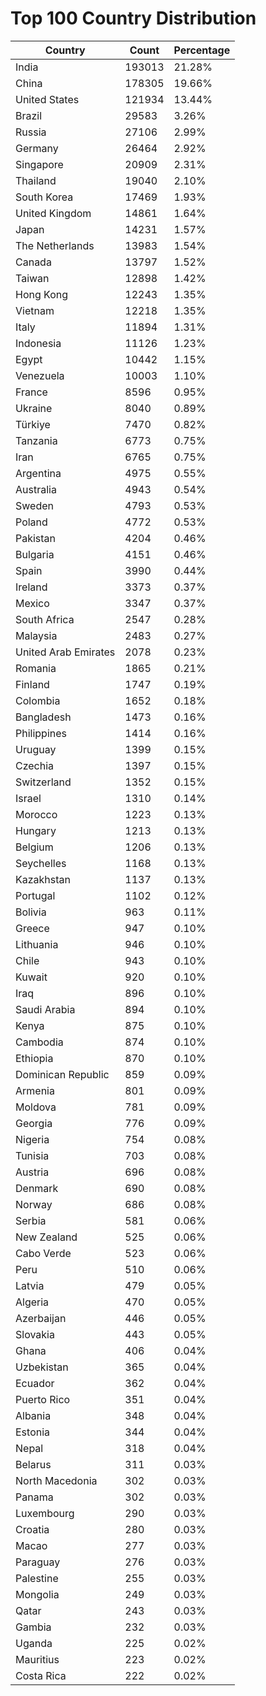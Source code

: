 # Top 100 Country Distribution
| Country | Count | Percentage |
|----|----|----|
| India | 193013 | 21.28% |
| China | 178305 | 19.66% |
| United States | 121934 | 13.44% |
| Brazil | 29583 | 3.26% |
| Russia | 27106 | 2.99% |
| Germany | 26464 | 2.92% |
| Singapore | 20909 | 2.31% |
| Thailand | 19040 | 2.10% |
| South Korea | 17469 | 1.93% |
| United Kingdom | 14861 | 1.64% |
| Japan | 14231 | 1.57% |
| The Netherlands | 13983 | 1.54% |
| Canada | 13797 | 1.52% |
| Taiwan | 12898 | 1.42% |
| Hong Kong | 12243 | 1.35% |
| Vietnam | 12218 | 1.35% |
| Italy | 11894 | 1.31% |
| Indonesia | 11126 | 1.23% |
| Egypt | 10442 | 1.15% |
| Venezuela | 10003 | 1.10% |
| France | 8596 | 0.95% |
| Ukraine | 8040 | 0.89% |
| Türkiye | 7470 | 0.82% |
| Tanzania | 6773 | 0.75% |
| Iran | 6765 | 0.75% |
| Argentina | 4975 | 0.55% |
| Australia | 4943 | 0.54% |
| Sweden | 4793 | 0.53% |
| Poland | 4772 | 0.53% |
| Pakistan | 4204 | 0.46% |
| Bulgaria | 4151 | 0.46% |
| Spain | 3990 | 0.44% |
| Ireland | 3373 | 0.37% |
| Mexico | 3347 | 0.37% |
| South Africa | 2547 | 0.28% |
| Malaysia | 2483 | 0.27% |
| United Arab Emirates | 2078 | 0.23% |
| Romania | 1865 | 0.21% |
| Finland | 1747 | 0.19% |
| Colombia | 1652 | 0.18% |
| Bangladesh | 1473 | 0.16% |
| Philippines | 1414 | 0.16% |
| Uruguay | 1399 | 0.15% |
| Czechia | 1397 | 0.15% |
| Switzerland | 1352 | 0.15% |
| Israel | 1310 | 0.14% |
| Morocco | 1223 | 0.13% |
| Hungary | 1213 | 0.13% |
| Belgium | 1206 | 0.13% |
| Seychelles | 1168 | 0.13% |
| Kazakhstan | 1137 | 0.13% |
| Portugal | 1102 | 0.12% |
| Bolivia | 963 | 0.11% |
| Greece | 947 | 0.10% |
| Lithuania | 946 | 0.10% |
| Chile | 943 | 0.10% |
| Kuwait | 920 | 0.10% |
| Iraq | 896 | 0.10% |
| Saudi Arabia | 894 | 0.10% |
| Kenya | 875 | 0.10% |
| Cambodia | 874 | 0.10% |
| Ethiopia | 870 | 0.10% |
| Dominican Republic | 859 | 0.09% |
| Armenia | 801 | 0.09% |
| Moldova | 781 | 0.09% |
| Georgia | 776 | 0.09% |
| Nigeria | 754 | 0.08% |
| Tunisia | 703 | 0.08% |
| Austria | 696 | 0.08% |
| Denmark | 690 | 0.08% |
| Norway | 686 | 0.08% |
| Serbia | 581 | 0.06% |
| New Zealand | 525 | 0.06% |
| Cabo Verde | 523 | 0.06% |
| Peru | 510 | 0.06% |
| Latvia | 479 | 0.05% |
| Algeria | 470 | 0.05% |
| Azerbaijan | 446 | 0.05% |
| Slovakia | 443 | 0.05% |
| Ghana | 406 | 0.04% |
| Uzbekistan | 365 | 0.04% |
| Ecuador | 362 | 0.04% |
| Puerto Rico | 351 | 0.04% |
| Albania | 348 | 0.04% |
| Estonia | 344 | 0.04% |
| Nepal | 318 | 0.04% |
| Belarus | 311 | 0.03% |
| North Macedonia | 302 | 0.03% |
| Panama | 302 | 0.03% |
| Luxembourg | 290 | 0.03% |
| Croatia | 280 | 0.03% |
| Macao | 277 | 0.03% |
| Paraguay | 276 | 0.03% |
| Palestine | 255 | 0.03% |
| Mongolia | 249 | 0.03% |
| Qatar | 243 | 0.03% |
| Gambia | 232 | 0.03% |
| Uganda | 225 | 0.02% |
| Mauritius | 223 | 0.02% |
| Costa Rica | 222 | 0.02% |
